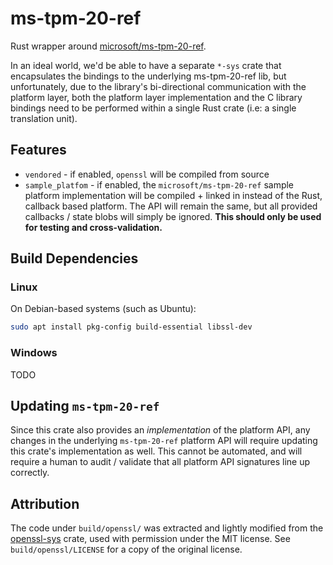 # ms-tpm-20-ref

Rust wrapper around [microsoft/ms-tpm-20-ref](https://github.com/microsoft/ms-tpm-20-ref).

In an ideal world, we'd be able to have a separate `*-sys` crate that encapsulates the bindings to the underlying ms-tpm-20-ref lib, but unfortunately, due to the library's bi-directional communication with the platform layer, both the platform layer implementation and the C library bindings need to be performed within a single Rust crate (i.e: a single translation unit).

## Features

- `vendored` - if enabled, `openssl` will be compiled from source
- `sample_platfom` - if enabled, the `microsoft/ms-tpm-20-ref` sample platform implementation will be compiled + linked in instead of the Rust, callback based platform. The API will remain the same, but all provided callbacks / state blobs will simply be ignored. **This should only be used for testing and cross-validation.**

## Build Dependencies

### Linux

On Debian-based systems (such as Ubuntu):

```bash
sudo apt install pkg-config build-essential libssl-dev
```

### Windows

TODO

## Updating `ms-tpm-20-ref`

Since this crate also provides an _implementation_ of the platform API, any changes in the underlying `ms-tpm-20-ref` platform API will require updating this crate's implementation as well. This cannot be automated, and will require a human to audit / validate that all platform API signatures line up correctly.

## Attribution

The code under `build/openssl/` was extracted and lightly modified from the [openssl-sys](https://github.com/sfackler/rust-openssl/tree/master/openssl-sys) crate, used with permission under the MIT license. See `build/openssl/LICENSE` for a copy of the original license.
